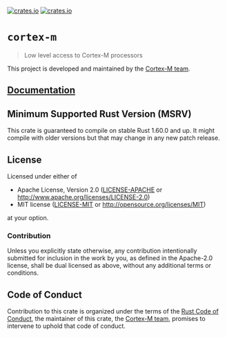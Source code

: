 [![crates.io](https://img.shields.io/crates/d/cortex-m.svg)](https://crates.io/crates/cortex-m)
[![crates.io](https://img.shields.io/crates/v/cortex-m.svg)](https://crates.io/crates/cortex-m)

# `cortex-m`

> Low level access to Cortex-M processors

This project is developed and maintained by the [Cortex-M team][team].

## [Documentation](https://docs.rs/crate/cortex-m)

## Minimum Supported Rust Version (MSRV)

This crate is guaranteed to compile on stable Rust 1.60.0 and up. It might compile with older versions but that may change in any new patch release.

## License

Licensed under either of

- Apache License, Version 2.0 ([LICENSE-APACHE](LICENSE-APACHE) or
  http://www.apache.org/licenses/LICENSE-2.0)
- MIT license ([LICENSE-MIT](LICENSE-MIT) or http://opensource.org/licenses/MIT)

at your option.

### Contribution

Unless you explicitly state otherwise, any contribution intentionally submitted for inclusion in the
work by you, as defined in the Apache-2.0 license, shall be dual licensed as above, without any
additional terms or conditions.

## Code of Conduct

Contribution to this crate is organized under the terms of the [Rust Code of
Conduct][CoC], the maintainer of this crate, the [Cortex-M team][team], promises
to intervene to uphold that code of conduct.

[CoC]: CODE_OF_CONDUCT.md
[team]: https://github.com/rust-embedded/wg#the-cortex-m-team
